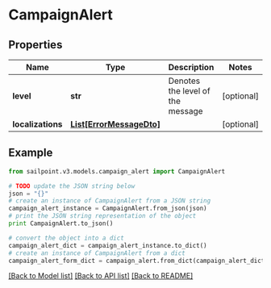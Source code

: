 # CampaignAlert


## Properties
Name | Type | Description | Notes
------------ | ------------- | ------------- | -------------
**level** | **str** | Denotes the level of the message | [optional] 
**localizations** | [**List[ErrorMessageDto]**](ErrorMessageDto.md) |  | [optional] 

## Example

```python
from sailpoint.v3.models.campaign_alert import CampaignAlert

# TODO update the JSON string below
json = "{}"
# create an instance of CampaignAlert from a JSON string
campaign_alert_instance = CampaignAlert.from_json(json)
# print the JSON string representation of the object
print CampaignAlert.to_json()

# convert the object into a dict
campaign_alert_dict = campaign_alert_instance.to_dict()
# create an instance of CampaignAlert from a dict
campaign_alert_form_dict = campaign_alert.from_dict(campaign_alert_dict)
```
[[Back to Model list]](../README.md#documentation-for-models) [[Back to API list]](../README.md#documentation-for-api-endpoints) [[Back to README]](../README.md)


